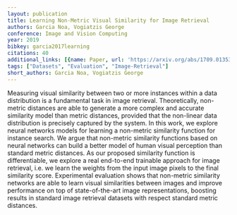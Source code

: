 ```yaml
---
layout: publication
title: Learning Non-Metric Visual Similarity for Image Retrieval
authors: Garcia Noa, Vogiatzis George
conference: Image and Vision Computing
year: 2019
bibkey: garcia2017learning
citations: 40
additional_links: [{name: Paper, url: 'https://arxiv.org/abs/1709.01353'}]
tags: ["Datasets", "Evaluation", "Image-Retrieval"]
short_authors: Garcia Noa, Vogiatzis George
---
```

Measuring visual similarity between two or more instances within a data
distribution is a fundamental task in image retrieval. Theoretically,
non-metric distances are able to generate a more complex and accurate
similarity model than metric distances, provided that the non-linear data
distribution is precisely captured by the system. In this work, we explore
neural networks models for learning a non-metric similarity function for
instance search. We argue that non-metric similarity functions based on neural
networks can build a better model of human visual perception than standard
metric distances. As our proposed similarity function is differentiable, we
explore a real end-to-end trainable approach for image retrieval, i.e. we learn
the weights from the input image pixels to the final similarity score.
Experimental evaluation shows that non-metric similarity networks are able to
learn visual similarities between images and improve performance on top of
state-of-the-art image representations, boosting results in standard image
retrieval datasets with respect standard metric distances.